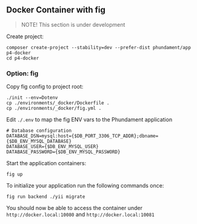 Docker Container with fig
-------------------------

> NOTE! This section is under development

Create project:

    composer create-project --stability=dev --prefer-dist phundament/app p4-docker
    cd p4-docker

### Option: fig

Copy fig config to project root:

    ./init --env=Dotenv
    cp ./environments/_docker/Dockerfile .
    cp ./environments/_docker/fig.yml .

Edit `./.env` to map the fig ENV vars to the Phundament application

    # Database configuration
    DATABASE_DSN=mysql:host={$DB_PORT_3306_TCP_ADDR};dbname={$DB_ENV_MYSQL_DATABASE}
    DATABASE_USER={$DB_ENV_MYSQL_USER}
    DATABASE_PASSWORD={$DB_ENV_MYSQL_PASSWORD}

Start the application containers:

    fig up

To initialize your application run the following commands once:

    fig run backend ./yii migrate

You should now be able to access the container under `http://docker.local:10080` and `http://docker.local:10081`
